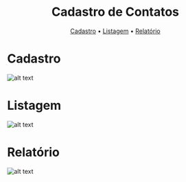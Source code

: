 <h1 align="center">
  Cadastro de Contatos
</h1>
<p align="center">
  <a href="#cadastro">Cadastro</a> •
  <a href="#listagem">Listagem</a> •
  <a href="#relatório">Relatório</a>
</p>

# Cadastro
![alt text](https://raw.githubusercontent.com/samuel-oldra/CadastroDeContatos/main/README_IMGS/2.png)
# Listagem
![alt text](https://raw.githubusercontent.com/samuel-oldra/CadastroDeContatos/main/README_IMGS/1.png)
# Relatório
![alt text](https://raw.githubusercontent.com/samuel-oldra/CadastroDeContatos/main/README_IMGS/3.png)
